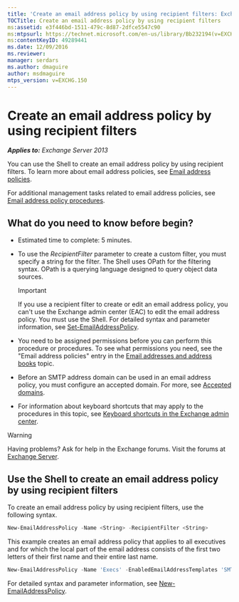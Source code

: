 ```yaml
---
title: 'Create an email address policy by using recipient filters: Exchange 2013 Help'
TOCTitle: Create an email address policy by using recipient filters
ms:assetid: e3f446bd-1511-479c-8d87-2dfce5547c90
ms:mtpsurl: https://technet.microsoft.com/en-us/library/Bb232194(v=EXCHG.150)
ms:contentKeyID: 49289441
ms.date: 12/09/2016
ms.reviewer: 
manager: serdars
ms.author: dmaguire
author: msdmaguire
mtps_version: v=EXCHG.150
---
```


# Create an email address policy by using recipient filters

_**Applies to:** Exchange Server 2013_

You can use the Shell to create an email address policy by using recipient filters. To learn more about email address policies, see [Email address policies](email-address-policies-exchange-2013-help.md).

For additional management tasks related to email address policies, see [Email address policy procedures](email-address-policy-procedures-exchange-2013-help.md).

## What do you need to know before begin?

- Estimated time to complete: 5 minutes.

- To use the *RecipientFilter* parameter to create a custom filter, you must specify a string for the filter. The Shell uses OPath for the filtering syntax. OPath is a querying language designed to query object data sources.

    > [!IMPORTANT]
    > If you use a recipient filter to create or edit an email address policy, you can't use the Exchange admin center (EAC) to edit the email address policy. You must use the Shell. For detailed syntax and parameter information, see <A href="https://technet.microsoft.com/en-us/library/bb124517(v=exchg.150)">Set-EmailAddressPolicy</A>.

- You need to be assigned permissions before you can perform this procedure or procedures. To see what permissions you need, see the "Email address policies" entry in the [Email addresses and address books](email-addresses-and-address-books-exchange-2013-help.md) topic.

- Before an SMTP address domain can be used in an email address policy, you must configure an accepted domain. For more, see [Accepted domains](accepted-domains-exchange-2013-help.md).

- For information about keyboard shortcuts that may apply to the procedures in this topic, see [Keyboard shortcuts in the Exchange admin center](keyboard-shortcuts-in-the-exchange-admin-center-2013-help.md).

> [!WARNING]
> Having problems? Ask for help in the Exchange forums. Visit the forums at [Exchange Server](https://go.microsoft.com/fwlink/p/?linkid=60612).

## Use the Shell to create an email address policy by using recipient filters

To create an email address policy by using recipient filters, use the following syntax.

```powershell
New-EmailAddressPolicy -Name <String> -RecipientFilter <String>
```

This example creates an email address policy that applies to all executives and for which the local part of the email address consists of the first two letters of their first name and their entire last name.

```powershell
New-EmailAddressPolicy -Name 'Execs' -EnabledEmailAddressTemplates 'SMTP:%2g%s@contoso.com' -RecipientFilter {((RecipientType -eq 'UserMailbox') -and (Title -like 'executive'))}
```

For detailed syntax and parameter information, see [New-EmailAddressPolicy](https://technet.microsoft.com/en-us/library/aa996800\(v=exchg.150\)).
